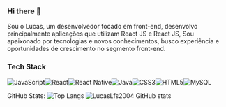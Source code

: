 ### Hi there 👋
Sou o Lucas, um desenvolvedor focado em front-end, desenvolvo principalmente aplicações que utilizam React JS e React JS, Sou apaixonado por tecnologias e novos conhecimentos, busco experiência e oportunidades de crescimento no segmento front-end.


### Tech Stack
![JavaScript](https://img.shields.io/badge/javascript-%23323330.svg?style=for-the-badge&logo=javascript&logoColor=%23F7DF1E)![React](https://img.shields.io/badge/react-%2320232a.svg?style=for-the-badge&logo=react&logoColor=%2361DAFB)![React Native](https://img.shields.io/badge/react_native-%2320232a.svg?style=for-the-badge&logo=react&logoColor=%2361DAFB)![Java](https://img.shields.io/badge/java-%23ED8B00.svg?style=for-the-badge&logo=openjdk&logoColor=white)![CSS3](https://img.shields.io/badge/css3-%231572B6.svg?style=for-the-badge&logo=css3&logoColor=white)![HTML5](https://img.shields.io/badge/html5-%23E34F26.svg?style=for-the-badge&logo=html5&logoColor=white)![MySQL](https://img.shields.io/badge/mysql-%2300f.svg?style=for-the-badge&logo=mysql&logoColor=white)


GitHub Stats:
![Top Langs](https://github-readme-stats.vercel.app/api/top-langs/?username=LucasLfs2004&layout=compact)
![LucasLfs2004 GitHub stats](https://github-readme-stats.vercel.app/api?username=LucasLfs2004&show_icons=true&theme=transparent)
